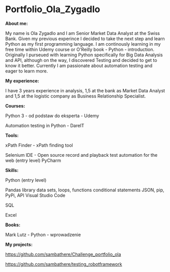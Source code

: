 # Portfolio_Ola_Zygadlo

**About me:**

My name is Ola Zygadlo and I am Senior Market Data Analyst at the Swiss Bank. Given my previous experince I decided to take the next step and learn Python as my first programming language. I am continously learning in my free time within Udemy course or O'Reilly book - Python - introduction. Originally I purseued with learning Python specifically for Big Data Analysis and API, although on the way, I discovered Testing and decided to get to know it better. Currently I am passionate about automation testing and eager to learn more.

**My experience:**

I have 3 years experience in analysis, 1,5 at the bank as Market Data Analyst and 1,5 at the logistic company as Business Relationship Specialist. 

**Courses:**

Python 3 - od podstaw do eksperta - Udemy

Automation testing in Python - DareIT

**Tools:**

xPath Finder - xPath finding tool

Selenium IDE - Open source record and playback test automation for the web (entry level)
PyCharm

**Skills:**

Python (entry level)

  Pandas library
  data sets, loops, functions
  conditional statements
  JSON, pip, PyPi, API
  Visual Studio Code

SQL

Excel

**Books:**

Mark Lutz - Python - wprowadzenie

**My projects:**

https://github.com/sambathere/Challenge_portfolio_ola

https://github.com/sambathere/testing_robotframework
